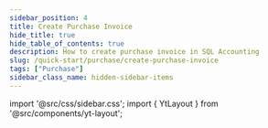 ```yaml
---
sidebar_position: 4
title: Create Purchase Invoice
hide_title: true
hide_table_of_contents: true
description: How to create purchase invoice in SQL Accounting
slug: /quick-start/purchase/create-purchase-invoice
tags: ["Purchase"]
sidebar_class_name: hidden-sidebar-items
---
```


import '@src/css/sidebar.css';
import { YtLayout } from '@src/components/yt-layout';

<YtLayout 
    url="https://www.youtube.com/embed/dBxJcgMINXI?autoplay=1"
    videoId="dBxJcgMINXI"
    title="Purchase Invoice"
/>
